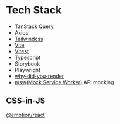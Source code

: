 # Tech Stack

- TanStack Query
- Axios
- [Tailwindcss](https://tailwindcss.com/)
- [Vite](https://vitejs.dev)
- [Vitest](https://vitest.dev)
- Typescript
- Storybook
- Playwright
- [why-did-you-render](https://github.com/welldone-software/why-did-you-render)
- [msw(Mock Service Worker)](https://mswjs.io/) API mocking

## CSS-in-JS

[@emotion/react](https://emotion.sh/docs/introduction)
